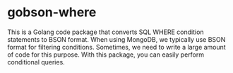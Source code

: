 # gobson-where
This is a Golang code package that converts SQL WHERE condition statements to BSON format. When using MongoDB, we typically use BSON format for filtering conditions. Sometimes, we need to write a large amount of code for this purpose. With this package, you can easily perform conditional queries.
